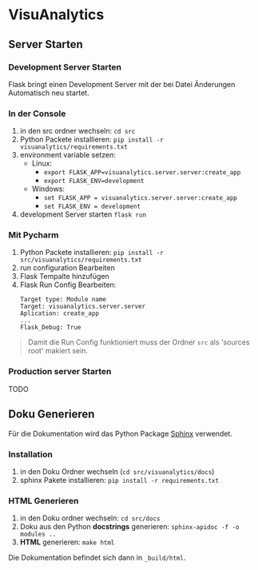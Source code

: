 # VisuAnalytics

## Server Starten

### Development Server Starten

Flask bringt einen Development Server mit der bei Datei Änderungen Automatisch neu startet.

### In der Console

1. in den src ordner wechseln: `cd src`
2. Python Packete installieren: `pip install -r visuanalytics/requirements.txt`
3. environment variable setzen:
    - Linux: 
        - `export FLASK_APP=visuanalytics.server.server:create_app`
        - `export FLASK_ENV=development`
    - Windows: 
        - `set FLASK_APP = visuanalytics.server.server:create_app`
        - `set FLASK_ENV = development`
3. development Server starten `flask run`

### Mit Pycharm

1. Python Packete installieren: `pip install -r src/visuanalytics/requirements.txt`
2. run configuration Bearbeiten
3. Flask Tempalte hinzufügen
4. Flask Run Config Bearbeiten:
    ~~~
    Target type: Module name
    Target: visuanalytics.server.server
    Aplication: create_app
    ...
    Flask_Debug: True
    ~~~

> Damit die Run Config funktioniert muss der Ordner `src` als 'sources root' makiert sein.

### Production server Starten

TODO

## Doku Generieren

Für die Dokumentation wird das Python Package [Sphinx](https://www.sphinx-doc.org) verwendet.

### Installation

1. in den Doku Ordner wechseln (`cd src/visuanalytics/docs`)
2. sphinx Pakete installieren: `pip install -r requirements.txt`

### HTML Generieren

1. in den Doku ordner wechseln: `cd src/docs`
2. Doku aus den Python **docstrings** generieren: `sphinx-apidoc -f -o modules ..`
3. **HTML** generieren: `make html`

Die Dokumentation befindet sich dann in `_build/html`.